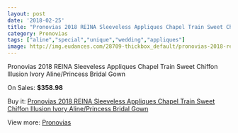 ```yaml
---
layout: post
date: '2018-02-25'
title: "Pronovias 2018 REINA Sleeveless Appliques Chapel Train Sweet Chiffon Illusion Ivory Aline/Princess Bridal Gown"
category: Pronovias
tags: ["aline","special","unique","wedding","appliques"]
image: http://img.eudances.com/28709-thickbox_default/pronovias-2018-reina-sleeveless-appliques-chapel-train-sweet-chiffon-illusion-ivory-aline-princess-bridal-gown.jpg
---
```

Pronovias 2018 REINA Sleeveless Appliques Chapel Train Sweet Chiffon Illusion Ivory Aline/Princess Bridal Gown

On Sales: **$358.98**
<a href="https://www.eudances.com/en/pronovias/9400-pronovias-2018-reina-sleeveless-appliques-chapel-train-sweet-chiffon-illusion-ivory-aline-princess-bridal-gown.html"><amp-img layout="responsive" width="600" height="600" src="//img.eudances.com/28709-thickbox_default/pronovias-2018-reina-sleeveless-appliques-chapel-train-sweet-chiffon-illusion-ivory-aline-princess-bridal-gown.jpg" alt="Pronovias 2018 REINA Sleeveless Appliques Chapel Train Sweet Chiffon Illusion Ivory Aline/Princess Bridal Gown 0" /></a>
<a href="https://www.eudances.com/en/pronovias/9400-pronovias-2018-reina-sleeveless-appliques-chapel-train-sweet-chiffon-illusion-ivory-aline-princess-bridal-gown.html"><amp-img layout="responsive" width="600" height="600" src="//img.eudances.com/28714-thickbox_default/pronovias-2018-reina-sleeveless-appliques-chapel-train-sweet-chiffon-illusion-ivory-aline-princess-bridal-gown.jpg" alt="Pronovias 2018 REINA Sleeveless Appliques Chapel Train Sweet Chiffon Illusion Ivory Aline/Princess Bridal Gown 1" /></a>
<a href="https://www.eudances.com/en/pronovias/9400-pronovias-2018-reina-sleeveless-appliques-chapel-train-sweet-chiffon-illusion-ivory-aline-princess-bridal-gown.html"><amp-img layout="responsive" width="600" height="600" src="//img.eudances.com/28713-thickbox_default/pronovias-2018-reina-sleeveless-appliques-chapel-train-sweet-chiffon-illusion-ivory-aline-princess-bridal-gown.jpg" alt="Pronovias 2018 REINA Sleeveless Appliques Chapel Train Sweet Chiffon Illusion Ivory Aline/Princess Bridal Gown 2" /></a>
<a href="https://www.eudances.com/en/pronovias/9400-pronovias-2018-reina-sleeveless-appliques-chapel-train-sweet-chiffon-illusion-ivory-aline-princess-bridal-gown.html"><amp-img layout="responsive" width="600" height="600" src="//img.eudances.com/28712-thickbox_default/pronovias-2018-reina-sleeveless-appliques-chapel-train-sweet-chiffon-illusion-ivory-aline-princess-bridal-gown.jpg" alt="Pronovias 2018 REINA Sleeveless Appliques Chapel Train Sweet Chiffon Illusion Ivory Aline/Princess Bridal Gown 3" /></a>
<a href="https://www.eudances.com/en/pronovias/9400-pronovias-2018-reina-sleeveless-appliques-chapel-train-sweet-chiffon-illusion-ivory-aline-princess-bridal-gown.html"><amp-img layout="responsive" width="600" height="600" src="//img.eudances.com/28711-thickbox_default/pronovias-2018-reina-sleeveless-appliques-chapel-train-sweet-chiffon-illusion-ivory-aline-princess-bridal-gown.jpg" alt="Pronovias 2018 REINA Sleeveless Appliques Chapel Train Sweet Chiffon Illusion Ivory Aline/Princess Bridal Gown 4" /></a>
<a href="https://www.eudances.com/en/pronovias/9400-pronovias-2018-reina-sleeveless-appliques-chapel-train-sweet-chiffon-illusion-ivory-aline-princess-bridal-gown.html"><amp-img layout="responsive" width="600" height="600" src="//img.eudances.com/28710-thickbox_default/pronovias-2018-reina-sleeveless-appliques-chapel-train-sweet-chiffon-illusion-ivory-aline-princess-bridal-gown.jpg" alt="Pronovias 2018 REINA Sleeveless Appliques Chapel Train Sweet Chiffon Illusion Ivory Aline/Princess Bridal Gown 5" /></a>

Buy it: [Pronovias 2018 REINA Sleeveless Appliques Chapel Train Sweet Chiffon Illusion Ivory Aline/Princess Bridal Gown](https://www.eudances.com/en/pronovias/9400-pronovias-2018-reina-sleeveless-appliques-chapel-train-sweet-chiffon-illusion-ivory-aline-princess-bridal-gown.html "Pronovias 2018 REINA Sleeveless Appliques Chapel Train Sweet Chiffon Illusion Ivory Aline/Princess Bridal Gown")

View more: [Pronovias](https://www.eudances.com/en/144-pronovias "Pronovias")
